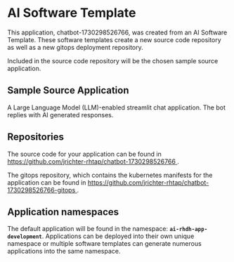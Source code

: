 # AI Software Template

This application, chatbot-1730298526766, was created from an AI Software Template. These software templates create a new source code repository as well as a new gitops deployment repository.

Included in the source code repository will be the chosen sample source application.

## Sample Source Application

A Large Language Model (LLM)-enabled streamlit chat application. The bot replies with AI generated responses.

## Repositories

The source code for your application can be found in [https://github.com/jrichter-rhtap/chatbot-1730298526766 ](https://github.com/jrichter-rhtap/chatbot-1730298526766 ).
 
The gitops repository, which contains the kubernetes manifests for the application can be found in 
[https://github.com/jrichter-rhtap/chatbot-1730298526766-gitops ](https://github.com/jrichter-rhtap/chatbot-1730298526766-gitops ). 

## Application namespaces 

The default application will be found in the namespace: **`ai-rhdh-app-development`**. Applications can be deployed into their own unique namespace or multiple software templates can generate numerous applications into the same namespace.